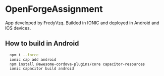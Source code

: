 # OpenForgeAssignment
App developed by FredyVzq. Builded in IONIC and deployed in Android and IOS devices.


## How to build in Android

```bash
  npm i --force
  ionic cap add android
  npm install @awesome-cordova-plugins/core capacitor-resources
  ionic capacitor build android
```
